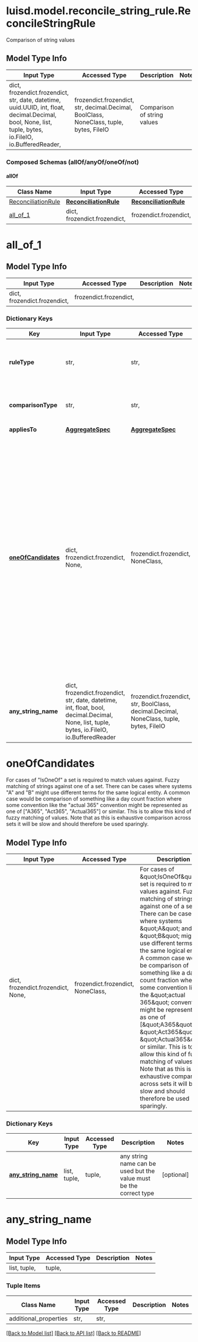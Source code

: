 # luisd.model.reconcile_string_rule.ReconcileStringRule

Comparison of string values

## Model Type Info
Input Type | Accessed Type | Description | Notes
------------ | ------------- | ------------- | -------------
dict, frozendict.frozendict, str, date, datetime, uuid.UUID, int, float, decimal.Decimal, bool, None, list, tuple, bytes, io.FileIO, io.BufferedReader,  | frozendict.frozendict, str, decimal.Decimal, BoolClass, NoneClass, tuple, bytes, FileIO | Comparison of string values | 

### Composed Schemas (allOf/anyOf/oneOf/not)
#### allOf
Class Name | Input Type | Accessed Type | Description | Notes
------------- | ------------- | ------------- | ------------- | -------------
[ReconciliationRule](ReconciliationRule.md) | [**ReconciliationRule**](ReconciliationRule.md) | [**ReconciliationRule**](ReconciliationRule.md) |  | 
[all_of_1](#all_of_1) | dict, frozendict.frozendict,  | frozendict.frozendict,  |  | 

# all_of_1

## Model Type Info
Input Type | Accessed Type | Description | Notes
------------ | ------------- | ------------- | -------------
dict, frozendict.frozendict,  | frozendict.frozendict,  |  | 

### Dictionary Keys
Key | Input Type | Accessed Type | Description | Notes
------------ | ------------- | ------------- | ------------- | -------------
**ruleType** | str,  | str,  | The available values are: ReconcileNumericRule, ReconcileDateTimeRule, ReconcileStringRule, ReconcileExact | must be one of ["ReconcileNumericRule", "ReconcileDateTimeRule", "ReconcileStringRule", "ReconcileExact", ] 
**comparisonType** | str,  | str,  | The available values are: Exact, Contains, CaseInsensitive, ContainsAnyCase, IsOneOf | must be one of ["Exact", "Contains", "CaseInsensitive", "ContainsAnyCase", "IsOneOf", ] 
**appliesTo** | [**AggregateSpec**](AggregateSpec.md) | [**AggregateSpec**](AggregateSpec.md) |  | 
**[oneOfCandidates](#oneOfCandidates)** | dict, frozendict.frozendict, None,  | frozendict.frozendict, NoneClass,  | For cases of \&quot;IsOneOf\&quot; a set is required to match values against.  Fuzzy matching of strings against one of a set. There can be cases where systems \&quot;A\&quot; and \&quot;B\&quot; might use different terms for the same logical entity. A common case would be  comparison of something like a day count fraction where some convention like the \&quot;actual 365\&quot; convention might be represented as one of [\&quot;A365\&quot;, \&quot;Act365\&quot;, \&quot;Actual365\&quot;] or similar.  This is to allow this kind of fuzzy matching of values. Note that as this is exhaustive comparison across sets it will be slow and should therefore be used sparingly. | [optional] 
**any_string_name** | dict, frozendict.frozendict, str, date, datetime, int, float, bool, decimal.Decimal, None, list, tuple, bytes, io.FileIO, io.BufferedReader | frozendict.frozendict, str, BoolClass, decimal.Decimal, NoneClass, tuple, bytes, FileIO | any string name can be used but the value must be the correct type | [optional]

# oneOfCandidates

For cases of \"IsOneOf\" a set is required to match values against.  Fuzzy matching of strings against one of a set. There can be cases where systems \"A\" and \"B\" might use different terms for the same logical entity. A common case would be  comparison of something like a day count fraction where some convention like the \"actual 365\" convention might be represented as one of [\"A365\", \"Act365\", \"Actual365\"] or similar.  This is to allow this kind of fuzzy matching of values. Note that as this is exhaustive comparison across sets it will be slow and should therefore be used sparingly.

## Model Type Info
Input Type | Accessed Type | Description | Notes
------------ | ------------- | ------------- | -------------
dict, frozendict.frozendict, None,  | frozendict.frozendict, NoneClass,  | For cases of \&quot;IsOneOf\&quot; a set is required to match values against.  Fuzzy matching of strings against one of a set. There can be cases where systems \&quot;A\&quot; and \&quot;B\&quot; might use different terms for the same logical entity. A common case would be  comparison of something like a day count fraction where some convention like the \&quot;actual 365\&quot; convention might be represented as one of [\&quot;A365\&quot;, \&quot;Act365\&quot;, \&quot;Actual365\&quot;] or similar.  This is to allow this kind of fuzzy matching of values. Note that as this is exhaustive comparison across sets it will be slow and should therefore be used sparingly. | 

### Dictionary Keys
Key | Input Type | Accessed Type | Description | Notes
------------ | ------------- | ------------- | ------------- | -------------
**[any_string_name](#any_string_name)** | list, tuple,  | tuple,  | any string name can be used but the value must be the correct type | [optional] 

# any_string_name

## Model Type Info
Input Type | Accessed Type | Description | Notes
------------ | ------------- | ------------- | -------------
list, tuple,  | tuple,  |  | 

### Tuple Items
Class Name | Input Type | Accessed Type | Description | Notes
------------- | ------------- | ------------- | ------------- | -------------
additional_properties | str,  | str,  |  | 

[[Back to Model list]](../../README.md#documentation-for-models) [[Back to API list]](../../README.md#documentation-for-api-endpoints) [[Back to README]](../../README.md)

